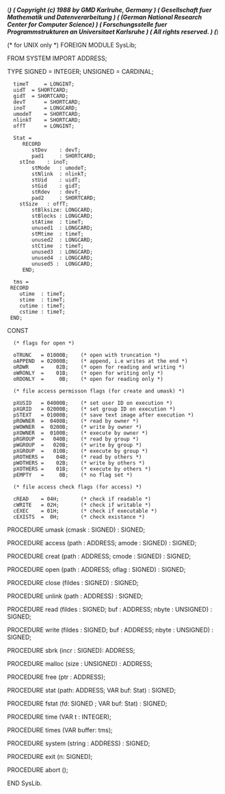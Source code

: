 (******************************************************************************)
(* Copyright (c) 1988 by GMD Karlruhe, Germany				      *)
(* Gesellschaft fuer Mathematik und Datenverarbeitung			      *)
(* (German National Research Center for Computer Science)		      *)
(* Forschungsstelle fuer Programmstrukturen an Universitaet Karlsruhe	      *)
(* All rights reserved.							      *)
(******************************************************************************)

(* for UNIX only *)
FOREIGN MODULE SysLib;

   FROM SYSTEM IMPORT ADDRESS;

   TYPE
      SIGNED    = INTEGER;
      UNSIGNED  = CARDINAL;

      timeT     = LONGINT;
      uidT	= SHORTCARD;
      gidT	= SHORTCARD;
      devT      = SHORTCARD;
      inoT      = LONGCARD;
      umodeT	= SHORTCARD;
      nlinkT	= SHORTCARD;
      offT      = LONGINT;

      Stat =
         RECORD
            stDev    : devT;
            pad1     : SHORTCARD;
	    stIno    : inoT;
            stMode   : umodeT;
            stNlink  : nlinkT;
            stUid    : uidT;
            stGid    : gidT;
            stRdev   : devT;
            pad2     : SHORTCARD;
	    stSize   : offT;
            stBlksize: LONGCARD;
            stBlocks : LONGCARD;
            stAtime  : timeT;
            unused1  : LONGCARD;
            stMtime  : timeT;
            unused2  : LONGCARD;
            stCtime  : timeT;
            unused3  : LONGCARD;
            unused4  : LONGCARD;
            unused5 :  LONGCARD;
         END;

      tms =
	 RECORD
	    utime  : timeT;  
	    stime  : timeT;
	    cutime : timeT;
	    cstime : timeT;
	 END;


   CONST

      (* flags for open *)

      oTRUNC   = 01000B;    (* open with truncation *)
      oAPPEND  = 02000B;    (* append, i.e writes at the end *)
      oRDWR    =    02B;    (* open for reading and writing *)
      oWRONLY  =    01B;    (* open for writing only *)
      oRDONLY  =     0B;    (* open for reading only *)

      (* file access permisson flags (for create and umask) *)

      pXUSID   = 04000B;    (* set user ID on execution *)
      pXGRID   = 02000B;    (* set group ID on execution *)
      pSTEXT   = 01000B;    (* save text image after execution *)
      pROWNER  =  0400B;    (* read by owner *)
      pWOWNER  =  0200B;    (* write by owner *)
      pXOWNER  =  0100B;    (* execute by owner *)
      pRGROUP  =   040B;    (* read by group *)
      pWGROUP  =   020B;    (* write by group *)
      pXGROUP  =   010B;    (* execute by group *)
      pROTHERS =    04B;    (* read by others *)
      pWOTHERS =    02B;    (* write by others *)
      pXOTHERS =    01B;    (* execute by others *)
      pEMPTY   =     0B;    (* no flag set *)
    
      (* file access check flags (for access) *)
 
      cREAD    = 04H;       (* check if readable *)
      cWRITE   = 02H;       (* check if writable *)
      cEXEC    = 01H;       (* check if executable *)
      cEXISTS  =  0H;       (* check existance *)
 

   PROCEDURE umask (cmask : SIGNED) : SIGNED;

   PROCEDURE access (path  : ADDRESS; amode : SIGNED) : SIGNED;

   PROCEDURE creat (path  : ADDRESS; cmode : SIGNED) : SIGNED;

   PROCEDURE open (path : ADDRESS; oflag : SIGNED) : SIGNED;

   PROCEDURE close (fildes : SIGNED) : SIGNED;

   PROCEDURE unlink (path : ADDRESS) : SIGNED;

   PROCEDURE read (fildes : SIGNED; buf : ADDRESS; nbyte : UNSIGNED) : SIGNED;

   PROCEDURE write (fildes : SIGNED; buf : ADDRESS; nbyte : UNSIGNED) : SIGNED;

   PROCEDURE sbrk (incr : SIGNED): ADDRESS;

   PROCEDURE malloc (size : UNSIGNED) : ADDRESS;

   PROCEDURE free (ptr : ADDRESS);

   PROCEDURE stat (path: ADDRESS; VAR buf: Stat) : SIGNED;

   PROCEDURE fstat (fd: SIGNED  ; VAR buf: Stat) : SIGNED;

   PROCEDURE time (VAR t : INTEGER);

   PROCEDURE times (VAR buffer: tms);

   PROCEDURE system (string : ADDRESS) : SIGNED;

   PROCEDURE exit (n: SIGNED);

   PROCEDURE abort ();

END SysLib.
